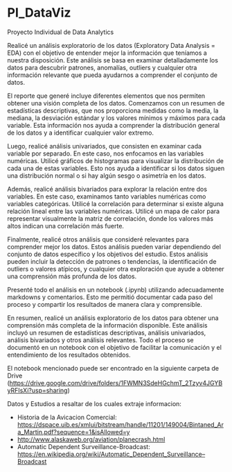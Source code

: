 # PI_DataViz

Proyecto Individual de Data Analytics

Realicé un análisis exploratorio de los datos (Exploratory Data Analysis = EDA) con el objetivo de entender mejor la información que teníamos a nuestra disposición. Este análisis se basa en examinar detalladamente los datos para descubrir patrones, anomalías, outliers y cualquier otra información relevante que pueda ayudarnos a comprender el conjunto de datos.

El reporte que generé incluye diferentes elementos que nos permiten obtener una visión completa de los datos. Comenzamos con un resumen de estadísticas descriptivas, que nos proporciona medidas como la media, la mediana, la desviación estándar y los valores mínimos y máximos para cada variable. Esta información nos ayuda a comprender la distribución general de los datos y a identificar cualquier valor extremo.

Luego, realicé análisis univariados, que consisten en examinar cada variable por separado. En este caso, nos enfocamos en las variables numéricas. Utilicé gráficos de histogramas para visualizar la distribución de cada una de estas variables. Esto nos ayuda a identificar si los datos siguen una distribución normal o si hay algún sesgo o asimetría en los datos.

Además, realicé análisis bivariados para explorar la relación entre dos variables. En este caso, examinamos tanto variables numéricas como variables categóricas. Utilicé la correlación para determinar si existe alguna relación lineal entre las variables numéricas. Utilicé un mapa de calor para representar visualmente la matriz de correlación, donde los valores más altos indican una correlación más fuerte.

Finalmente, realicé otros análisis que consideré relevantes para comprender mejor los datos. Estos análisis pueden variar dependiendo del conjunto de datos específico y los objetivos del estudio. Estos análisis pueden incluir la detección de patrones o tendencias, la identificación de outliers o valores atípicos, y cualquier otra exploración que ayude a obtener una comprensión más profunda de los datos.

Presenté todo el análisis en un notebook (.ipynb) utilizando adecuadamente markdowns y comentarios. Esto me permitió documentar cada paso del proceso y compartir los resultados de manera clara y comprensible.

En resumen, realicé un análisis exploratorio de los datos para obtener una comprensión más completa de la información disponible. Este análisis incluyó un resumen de estadísticas descriptivas, análisis univariados, análisis bivariados y otros análisis relevantes. Todo el proceso se documentó en un notebook con el objetivo de facilitar la comunicación y el entendimiento de los resultados obtenidos.

El notebook mencionado puede ser encontrado en la siguiente carpeta de Drive (https://drive.google.com/drive/folders/1FWMN3SdeHGchmT_2Tzyv4JGYByRFIsXi?usp=sharing)

Datos y Estudios a resaltar de los cuales extraje informacion: 

  - Historia de la Avicacion Comercial: https://dspace.uib.es/xmlui/bitstream/handle/11201/149004/Bintaned_Ara_Martin.pdf?sequence=1&isAllowed=y
  - http://www.alaskaweb.org/aviation/planecrash.html
  - Automatic Dependent Surveillance-Broadcast: https://en.wikipedia.org/wiki/Automatic_Dependent_Surveillance–Broadcast
